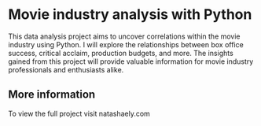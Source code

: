 # Movie industry analysis with Python

This data analysis project aims to uncover correlations within the movie industry using Python. I will explore the relationships between box office success, critical acclaim, production budgets, and more. The insights gained from this project will provide valuable information for movie industry professionals and enthusiasts alike.

## More information 
To view the full project visit natashaely.com 
